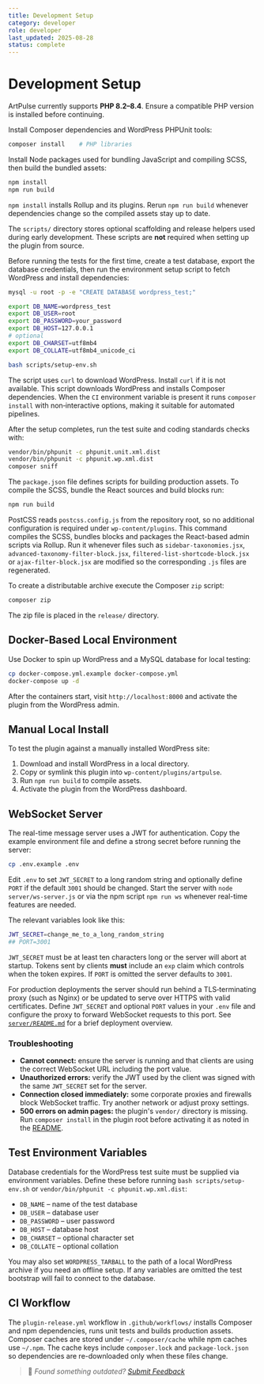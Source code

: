 ```yaml
---
title: Development Setup
category: developer
role: developer
last_updated: 2025-08-28
status: complete
---
```

# Development Setup

ArtPulse currently supports **PHP 8.2–8.4**. Ensure a compatible PHP version is installed before continuing.

Install Composer dependencies and WordPress PHPUnit tools:

```bash
composer install    # PHP libraries
```

Install Node packages used for bundling JavaScript and compiling SCSS, then build the bundled assets:

```bash
npm install
npm run build
```

`npm install` installs Rollup and its plugins. Rerun `npm run build` whenever dependencies change so the compiled assets stay up to date.

The `scripts/` directory stores optional scaffolding and release helpers used during early development. These scripts are **not** required when setting up the plugin from source.

Before running the tests for the first time, create a test database, export the database credentials, then run the environment setup script to fetch WordPress and install dependencies:

```bash
mysql -u root -p -e "CREATE DATABASE wordpress_test;"

export DB_NAME=wordpress_test
export DB_USER=root
export DB_PASSWORD=your_password
export DB_HOST=127.0.0.1
# optional
export DB_CHARSET=utf8mb4
export DB_COLLATE=utf8mb4_unicode_ci

bash scripts/setup-env.sh
```
The script uses `curl` to download WordPress. Install `curl` if it is not available. This script downloads WordPress and installs Composer dependencies. When the `CI` environment variable is present it runs `composer install` with non‑interactive options, making it suitable for automated pipelines.

After the setup completes, run the test suite and coding standards checks with:

```bash
vendor/bin/phpunit -c phpunit.unit.xml.dist
vendor/bin/phpunit -c phpunit.wp.xml.dist
composer sniff
```

The `package.json` file defines scripts for building production assets. To compile the SCSS, bundle the React sources and build blocks run:

```bash
npm run build
```
PostCSS reads `postcss.config.js` from the repository root, so no additional configuration is required under `wp-content/plugins`. This command compiles the SCSS, bundles blocks and packages the React-based admin scripts via Rollup. Run it whenever files such as `sidebar-taxonomies.jsx`, `advanced-taxonomy-filter-block.jsx`, `filtered-list-shortcode-block.jsx` or `ajax-filter-block.jsx` are modified so the corresponding `.js` files are regenerated.

To create a distributable archive execute the Composer `zip` script:

```bash
composer zip
```

The zip file is placed in the `release/` directory.

## Docker-Based Local Environment

Use Docker to spin up WordPress and a MySQL database for local testing:

```bash
cp docker-compose.yml.example docker-compose.yml
docker-compose up -d
```

After the containers start, visit `http://localhost:8000` and activate the
plugin from the WordPress admin.

## Manual Local Install

To test the plugin against a manually installed WordPress site:

1. Download and install WordPress in a local directory.
2. Copy or symlink this plugin into `wp-content/plugins/artpulse`.
3. Run `npm run build` to compile assets.
4. Activate the plugin from the WordPress dashboard.

## WebSocket Server

The real-time message server uses a JWT for authentication. Copy the example environment file and define a strong secret before running the server:

```bash
cp .env.example .env
```

Edit `.env` to set `JWT_SECRET` to a long random string and optionally define `PORT` if the default `3001` should be changed. Start the server with `node server/ws-server.js` or via the npm script `npm run ws` whenever real-time features are needed.

The relevant variables look like this:

```bash
JWT_SECRET=change_me_to_a_long_random_string
## PORT=3001
```

`JWT_SECRET` must be at least ten characters long or the server will abort at startup. Tokens sent by clients **must** include an `exp` claim which controls when the token expires. If `PORT` is omitted the server defaults to `3001`.

For production deployments the server should run behind a TLS‑terminating proxy (such as Nginx) or be updated to serve over HTTPS with valid certificates. Define `JWT_SECRET` and optional `PORT` values in your `.env` file and configure the proxy to forward WebSocket requests to this port. See [`server/README.md`](../server/README.md) for a brief deployment overview.

### Troubleshooting

- **Cannot connect:** ensure the server is running and that clients are using the correct WebSocket URL including the port value.
- **Unauthorized errors:** verify the JWT used by the client was signed with the same `JWT_SECRET` set for the server.
- **Connection closed immediately:** some corporate proxies and firewalls block WebSocket traffic. Try another network or adjust proxy settings.
- **500 errors on admin pages:** the plugin's `vendor/` directory is missing. Run `composer install` in the plugin root before activating it as noted in the [README](../README.md).

## Test Environment Variables

Database credentials for the WordPress test suite must be supplied via environment variables. Define these before running `bash scripts/setup-env.sh` or `vendor/bin/phpunit -c phpunit.wp.xml.dist`:

- `DB_NAME` – name of the test database
- `DB_USER` – database user
- `DB_PASSWORD` – user password
- `DB_HOST` – database host
- `DB_CHARSET` – optional character set
- `DB_COLLATE` – optional collation

You may also set `WORDPRESS_TARBALL` to the path of a local WordPress archive if you need an offline setup. If any variables are omitted the test bootstrap will fail to connect to the database.

## CI Workflow

The `plugin-release.yml` workflow in `.github/workflows/` installs Composer and npm dependencies, runs unit tests and builds production assets. Composer caches are stored under `~/.composer/cache` while npm caches use `~/.npm`. The cache keys include `composer.lock` and `package-lock.json` so dependencies are re-downloaded only when these files change.

> 💬 *Found something outdated? [Submit Feedback](feedback.md)*
